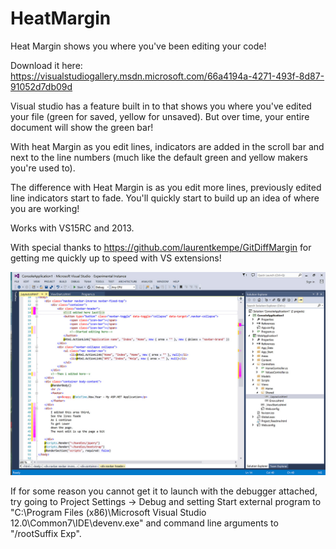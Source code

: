 # HeatMargin

Heat Margin shows you where you've been editing your code!

Download it here: https://visualstudiogallery.msdn.microsoft.com/66a4194a-4271-493f-8d87-91052d7db09d

Visual studio has a feature built in to that shows you where you've edited your file (green for saved, yellow for unsaved). But over time, your entire document will show the green bar!

With heat Margin as you edit lines, indicators are added in the scroll bar and next to the line numbers (much like the default green and yellow makers you're used to).

The difference with Heat Margin is as you edit more lines, previously edited line indicators start to fade. You'll quickly start to build up an idea of where you are working!

Works with VS15RC and 2013.  

With special thanks to https://github.com/laurentkempe/GitDiffMargin for getting me quickly up to speed with VS extensions!

![Heat Margin Screeny](https://raw.githubusercontent.com/jakkaj/HeatMargin/master/Screenshots/VS2013_Screeny.jpg)


If for some reason you cannot get it to launch with the debugger attached, try going to Project Settings -> Debug and setting Start external program to "C:\Program Files (x86)\Microsoft Visual Studio 12.0\Common7\IDE\\devenv.exe" and command line arguments to "/rootSuffix Exp".
